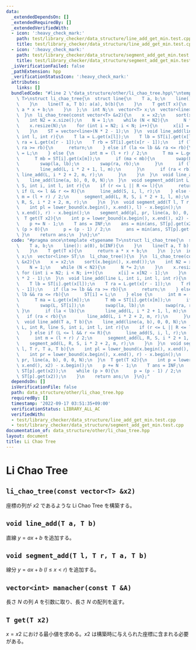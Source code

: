 ```yaml
---
data:
  _extendedDependsOn: []
  _extendedRequiredBy: []
  _extendedVerifiedWith:
  - icon: ':heavy_check_mark:'
    path: test/library_checker/data_structure/line_add_get_min.test.cpp
    title: test/library_checker/data_structure/line_add_get_min.test.cpp
  - icon: ':heavy_check_mark:'
    path: test/library_checker/data_structure/segment_add_get_min.test.cpp
    title: test/library_checker/data_structure/segment_add_get_min.test.cpp
  _isVerificationFailed: false
  _pathExtension: hpp
  _verificationStatusIcon: ':heavy_check_mark:'
  attributes:
    links: []
  bundledCode: "#line 2 \"data_structure/other/li_chao_tree.hpp\"\ntemplate <typename\
    \ T>\nstruct li_chao_tree{\n  struct line{\n    T a, b;\n    line(): a(0), b(INF){\n\
    \    }\n    line(T a, T b): a(a), b(b){\n    }\n    T get(T x){\n      return\
    \ a * x + b;\n    }\n  };\n  int N;\n  vector<T> x;\n  vector<line> ST;\n  li_chao_tree(){\n\
    \  }\n  li_chao_tree(const vector<T> &x2){\n    x = x2;\n    sort(x.begin(), x.end());\n\
    \    int N2 = x.size();\n    N = 1;\n    while (N < N2){\n      N *= 2;\n    }\n\
    \    x.resize(N);\n    for (int i = N2; i < N; i++){\n      x[i] = x[N2 - 1];\n\
    \    }\n    ST = vector<line>(N * 2 - 1);\n  }\n  void line_add(line L, int i,\
    \ int l, int r){\n    T la = L.get(x[l]);\n    T lb = ST[i].get(x[l]);\n    T\
    \ ra = L.get(x[r - 1]);\n    T rb = ST[i].get(x[r - 1]);\n    if (la >= lb &&\
    \ ra >= rb){\n      return;\n    } else if (la <= lb && ra <= rb){\n      ST[i]\
    \ = L;\n    } else {\n      int m = (l + r) / 2;\n      T ma = L.get(x[m]);\n\
    \      T mb = ST[i].get(x[m]);\n      if (ma < mb){\n        swap(L, ST[i]);\n\
    \        swap(la, lb);\n        swap(ra, rb);\n      }\n      if (la < lb){\n\
    \        line_add(L, i * 2 + 1, l, m);\n      }\n      if (ra < rb){\n       \
    \ line_add(L, i * 2 + 2, m, r);\n      }\n    }\n  }\n  void line_add(T a, T b){\n\
    \    line_add(line(a, b), 0, 0, N);\n  }\n  void segment_add(int L, int R, line\
    \ S, int i, int l, int r){\n    if (r <= L || R <= l){\n      return;\n    } else\
    \ if (L <= l && r <= R){\n      line_add(S, i, l, r);\n    } else {\n      int\
    \ m = (l + r) / 2;\n      segment_add(L, R, S, i * 2 + 1, l, m);\n      segment_add(L,\
    \ R, S, i * 2 + 2, m, r);\n    }\n  }\n  void segment_add(T l, T r, T a, T b){\n\
    \    int pl = lower_bound(x.begin(), x.end(), l) - x.begin();\n    int pr = lower_bound(x.begin(),\
    \ x.end(), r) - x.begin();\n    segment_add(pl, pr, line(a, b), 0, 0, N);\n  }\n\
    \  T get(T x2){\n    int p = lower_bound(x.begin(), x.end(), x2) - x.begin();\n\
    \    p += N - 1;\n    T ans = INF;\n    ans = min(ans, ST[p].get(x2));\n    while\
    \ (p > 0){\n      p = (p - 1) / 2;\n      ans = min(ans, ST[p].get(x2));\n   \
    \ }\n    return ans;\n  }\n};\n"
  code: "#pragma once\ntemplate <typename T>\nstruct li_chao_tree{\n  struct line{\n\
    \    T a, b;\n    line(): a(0), b(INF){\n    }\n    line(T a, T b): a(a), b(b){\n\
    \    }\n    T get(T x){\n      return a * x + b;\n    }\n  };\n  int N;\n  vector<T>\
    \ x;\n  vector<line> ST;\n  li_chao_tree(){\n  }\n  li_chao_tree(const vector<T>\
    \ &x2){\n    x = x2;\n    sort(x.begin(), x.end());\n    int N2 = x.size();\n\
    \    N = 1;\n    while (N < N2){\n      N *= 2;\n    }\n    x.resize(N);\n   \
    \ for (int i = N2; i < N; i++){\n      x[i] = x[N2 - 1];\n    }\n    ST = vector<line>(N\
    \ * 2 - 1);\n  }\n  void line_add(line L, int i, int l, int r){\n    T la = L.get(x[l]);\n\
    \    T lb = ST[i].get(x[l]);\n    T ra = L.get(x[r - 1]);\n    T rb = ST[i].get(x[r\
    \ - 1]);\n    if (la >= lb && ra >= rb){\n      return;\n    } else if (la <=\
    \ lb && ra <= rb){\n      ST[i] = L;\n    } else {\n      int m = (l + r) / 2;\n\
    \      T ma = L.get(x[m]);\n      T mb = ST[i].get(x[m]);\n      if (ma < mb){\n\
    \        swap(L, ST[i]);\n        swap(la, lb);\n        swap(ra, rb);\n     \
    \ }\n      if (la < lb){\n        line_add(L, i * 2 + 1, l, m);\n      }\n   \
    \   if (ra < rb){\n        line_add(L, i * 2 + 2, m, r);\n      }\n    }\n  }\n\
    \  void line_add(T a, T b){\n    line_add(line(a, b), 0, 0, N);\n  }\n  void segment_add(int\
    \ L, int R, line S, int i, int l, int r){\n    if (r <= L || R <= l){\n      return;\n\
    \    } else if (L <= l && r <= R){\n      line_add(S, i, l, r);\n    } else {\n\
    \      int m = (l + r) / 2;\n      segment_add(L, R, S, i * 2 + 1, l, m);\n  \
    \    segment_add(L, R, S, i * 2 + 2, m, r);\n    }\n  }\n  void segment_add(T\
    \ l, T r, T a, T b){\n    int pl = lower_bound(x.begin(), x.end(), l) - x.begin();\n\
    \    int pr = lower_bound(x.begin(), x.end(), r) - x.begin();\n    segment_add(pl,\
    \ pr, line(a, b), 0, 0, N);\n  }\n  T get(T x2){\n    int p = lower_bound(x.begin(),\
    \ x.end(), x2) - x.begin();\n    p += N - 1;\n    T ans = INF;\n    ans = min(ans,\
    \ ST[p].get(x2));\n    while (p > 0){\n      p = (p - 1) / 2;\n      ans = min(ans,\
    \ ST[p].get(x2));\n    }\n    return ans;\n  }\n};"
  dependsOn: []
  isVerificationFile: false
  path: data_structure/other/li_chao_tree.hpp
  requiredBy: []
  timestamp: '2022-09-17 03:51:35+09:00'
  verificationStatus: LIBRARY_ALL_AC
  verifiedWith:
  - test/library_checker/data_structure/line_add_get_min.test.cpp
  - test/library_checker/data_structure/segment_add_get_min.test.cpp
documentation_of: data_structure/other/li_chao_tree.hpp
layout: document
title: Li Chao Tree
---
```


# Li Chao Tree

## ``li_chao_tree(const vector<T> &x2)``
座標の列が $x2$ であるような Li Chao Tree を構築する。

## ``void line_add(T a, T b)``
直線 $y=ax+b$ を追加する。

## ``void segment_add(T l, T r, T a, T b)``
線分 $y=ax+b \ (l \leq x < r)$ を追加する。

## ``vector<int> manacher(const T &A)``
長さ $N$ の列 $A$ を引数に取り、長さ $N$ の配列を返す。

## ``T get(T x2)``
$x=x2$ における最小値を求める。$x2$ は構築時に与えられた座標に含まれる必要がある。